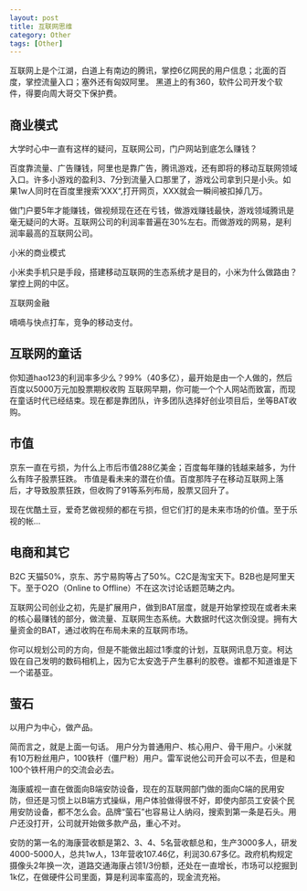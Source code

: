 ```yaml
---
layout: post
title: 互联网思维
category: Other
tags: [Other]
---
```


互联网上是个江湖，白道上有南边的腾讯，掌控6亿网民的用户信息；北面的百度，掌控流量入口；塞外还有匈奴阿里。
黑道上的有360，软件公司开发个软件，得要向周大哥交下保护费。

## 商业模式
大学时心中一直有这样的疑问，互联网公司，门户网站到底怎么赚钱？

百度靠流量、广告赚钱，阿里也是靠广告，腾讯游戏，还有即将的移动互联网领域入口。许多小游戏的盈利3、7分到流量入口那里了，游戏公司拿到只是小头。如果1w人同时在百度里搜索’XXX“,打开网页，XXX就会一瞬间被扣掉几万。

做门户要5年才能赚钱，做视频现在还在亏钱，做游戏赚钱最快，游戏领域腾讯是毫无疑问的大哥。互联网公司的利润率普遍在30%左右。而做游戏的网易，是利润率最高的互联网公司。

小米的商业模式

小米卖手机只是手段，搭建移动互联网的生态系统才是目的，小米为什么做路由？掌控上网的中区。
 
互联网金融

嘀嘀与快点打车，竞争的移动支付。

## 互联网的童话
你知道hao123的利润率多少么？99%（40多亿），最开始是由一个人做的，然后百度以5000万元加股票期权收购
互联网早期，你可能一个个人网站而致富，而现在童话时代已经结束。现在都是靠团队，许多团队选择好创业项目后，坐等BAT收购。

## 市值
京东一直在亏损，为什么上市后市值288亿美金；百度每年赚的钱越来越多，为什么有阵子股票狂跌。
市值是看未来的潜在价值。百度那阵子在移动互联网上落后，才导致股票狂跌，但收购了91等系列布局，股票又回升了。

现在优酷土豆，爱奇艺做视频的都在亏损，但它们打的是未来市场的价值。至于乐视的帐...

## 电商和其它
B2C 天猫50%，京东、苏宁易购等占了50%。C2C是淘宝天下。B2B也是阿里天下。至于O2O（Online to Offline）不在这次讨论话题范畴之内。

互联网公司创业之初，先是扩展用户，做到BAT层度，就是开始掌控现在或者未来的核心最赚钱的部分，做流量、互联网生态系统。大数据时代这次倒没提。拥有大量资金的BAT，通过收购在布局未来的互联网市场。
 
你可以规划公司的方向，但是不能做出超过1季度的计划，互联网讯息万变。柯达毁在自己发明的数码相机上，因为它太安逸于产生暴利的胶卷。谁都不知道谁是下一个诺基亚。

## 萤石
以用户为中心，做产品。

简而言之，就是上面一句话。
用户分为普通用户、核心用户、骨干用户。小米就有10万粉丝用户，100铁杆（僵尸粉）用户。雷军说他公司开会可以不去，但是和100个铁杆用户的交流会必去。

海康威视一直在做面向B端安防设备，现在的互联网部门做的面向C端的民用安防，但还是习惯上以B端方式操纵，用户体验做得很不好，即使内部员工安装个民用安防设备，都不怎么会。品牌“萤石”也容易让人纳闷，搜索到第一条是石头。用户还没打开，公司就开始做多款产品，重心不对。

安防的第一名的海康营收额是第2、3、4、5名营收额总和，生产3000多人，研发4000-5000人，总共1w人，13年营收107.46亿，利润30.67多亿。政府机构规定摄像头2年换一次，道路交通海康占领1/3份额，还处在一直增长，市场可以挖掘到1k亿，在做硬件公司里面，算是利润率蛮高的，现金流充裕。